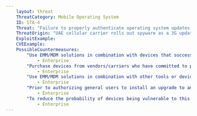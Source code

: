 ```yaml
---
    layout: threat
    ThreatCategory: Mobile Operating System
    ID: STA-4
    Threat: "Failure to properly authenticate operating system updates, enabling attackers to provide a malicious update."
    ThreatOrigin: "UAE cellular carrier rolls out spyware as a 3G update [^203]"
    ExploitExample:
    CVEExample:
    PossibleCountermeasures:
        "Use EMM/MDM solutions in combination with devices that successfully enforce a policy to maintain a minimum OS patch level and block access to enterprise resources to non-compliant devices.":
            - Enterprise
        "Purchase devices from vendors/carriers who have committed to providing timely updates or who have known track records for prompt updates.":
            - Enterprise
        "Use EMM/MDM solutions in combination with other tools or device APIs (e.g. Android SafetyNet, device attestation) to detect and block enterprise connectivity from devices that show indications of device compromise.":
            - Enterprise
        "Prior to authorizing general users to install an upgrade to an untested and potentially malicious software update, evaluate the behavior of the update on test devices to determine if it appears to be free of malicious or vulnerable behaviors.":
            - Enterprise
        "To reduce the probability of devices being vulnerable to this type of exploit, consider deploying iOS devices. iOS updates are signed by Apple and the signed blob include the requesting device's unique ID and a nonce to ensure retrieved updates are intended for that specific device. The signature is verified using the chain-of-trust established at device boot to ensure the update was provided by Apple.":
            - Enterprise
---
```

